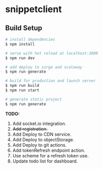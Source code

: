 # snippetclient

## Build Setup

```bash
# install dependencies
$ npm install

# serve with hot reload at localhost:3000
$ npm run dev

# add deploy to surge and scaleway
$ npm run generate

# build for production and launch server
$ npm run build
$ npm run start

# generate static project
$ npm run generate
```
**TODO:**
1. Add socket.io integration.
2. ~~Add registration.~~
3. Add Deploy to CDN service.
4. Add Deploy to objectStorage.
5. Add Deploy to git actions.
6. Add tokenRefresh endpoint action.
7. Use scheme for a refresh token use.
8. Update todo list for dashboard.
